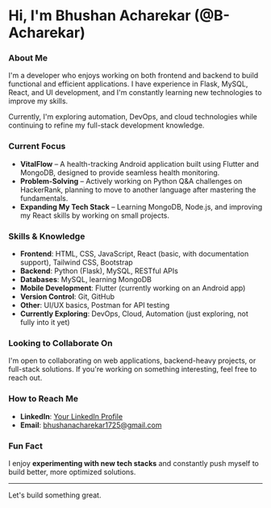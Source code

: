 # Hi, I'm Bhushan Acharekar (@B-Acharekar)

### About Me  
I'm a developer who enjoys working on both frontend and backend to build functional and efficient applications. I have experience in Flask, MySQL, React, and UI development, and I'm constantly learning new technologies to improve my skills.  

Currently, I'm exploring automation, DevOps, and cloud technologies while continuing to refine my full-stack development knowledge.

### Current Focus  
- **VitalFlow** – A health-tracking Android application built using Flutter and MongoDB, designed to provide seamless health monitoring.  
- **Problem-Solving** – Actively working on Python Q&A challenges on HackerRank, planning to move to another language after mastering the fundamentals.  
- **Expanding My Tech Stack** – Learning MongoDB, Node.js, and improving my React skills by working on small projects.  

### Skills & Knowledge  
- **Frontend**: HTML, CSS, JavaScript, React (basic, with documentation support), Tailwind CSS, Bootstrap  
- **Backend**: Python (Flask), MySQL, RESTful APIs  
- **Databases**: MySQL, learning MongoDB  
- **Mobile Development**: Flutter (currently working on an Android app)  
- **Version Control**: Git, GitHub  
- **Other**: UI/UX basics, Postman for API testing  
- **Currently Exploring**: DevOps, Cloud, Automation (just exploring, not fully into it yet)  

### Looking to Collaborate On  
I'm open to collaborating on web applications, backend-heavy projects, or full-stack solutions. If you're working on something interesting, feel free to reach out.  

### How to Reach Me  
- **LinkedIn**: [Your LinkedIn Profile](https://www.linkedin.com/in/your-link-here/)  
- **Email**: [bhushanacharekar1725@gmail.com](mailto:bhushanacharekar1725@gmail.com)  

### Fun Fact
I enjoy **experimenting with new tech stacks** and constantly push myself to build better, more optimized solutions.  

---

Let's build something great.  

